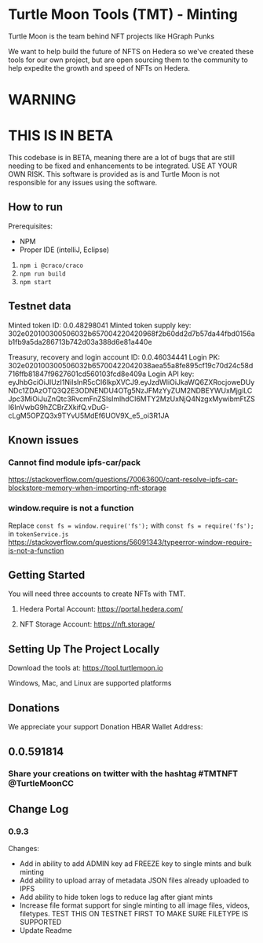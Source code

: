 # Turtle Moon Tools (TMT) - Minting

Turtle Moon is the team behind NFT projects like HGraph Punks 

We want to help build the future of NFTS on Hedera so we've created these tools for our own project, but are open sourcing them to the community to help expedite the growth and speed of NFTs on Hedera. 

# WARNING
# THIS IS IN BETA
This codebase is in BETA, meaning there are a lot of bugs that are still needing to be fixed and enhancements to be integrated. USE AT YOUR OWN RISK. This software is provided as is and Turtle Moon is not responsible for any issues using the software.


## How to run
Prerequisites: 
 - NPM
 - Proper IDE (intelliJ, Eclipse)

1. `npm i @craco/craco`
3. `npm run build`
4. `npm start`

## Testnet data
Minted token ID: 0.0.48298041
Minted token supply key: 302e020100300506032b657004220420968f2b60dd2d7b57da44fbd0156ab1fb9a5da286713b742d03a388d6e81a440e

Treasury, recovery and login account ID: 0.0.46034441
Login PK: 302e020100300506032b65700422042038aea55a8fe895cf19c70d24c58d716ffb81847f9627601cd560103fcd8e409a
Login API key: eyJhbGciOiJIUzI1NiIsInR5cCI6IkpXVCJ9.eyJzdWIiOiJkaWQ6ZXRocjoweDUyNDc1ZDAzOTQ3Q2E3ODNENDU4OTg5NzJFMzYyZUM2NDBEYWUxMjgiLCJpc3MiOiJuZnQtc3RvcmFnZSIsImlhdCI6MTY2MzUxNjQ4NzgxMywibmFtZSI6InVwbG9hZCBrZXkifQ.vDuG-cLgM5OPZQ3x9TYvU5MdEf6UOV9X_e5_oi3R1JA



## Known issues
### Cannot find module ipfs-car/pack
https://stackoverflow.com/questions/70063600/cant-resolve-ipfs-car-blockstore-memory-when-importing-nft-storage

### window.require is not a function
Replace `const fs = window.require('fs');` with `const fs = require('fs');` in `tokenService.js`
https://stackoverflow.com/questions/56091343/typeerror-window-require-is-not-a-function



## Getting Started
You will need three accounts to create NFTs with TMT.

1. Hedera Portal Account:
https://portal.hedera.com/

2. NFT Storage Account:
https://nft.storage/

## Setting Up The Project Locally

Download the tools at:
https://tool.turtlemoon.io

Windows, Mac, and Linux are supported platforms

## Donations
We appreciate your support
Donation HBAR Wallet Address:

## 0.0.591814

### Share your creations on twitter with the hashtag #TMTNFT @TurtleMoonCC

## Change Log

### 0.9.3
Changes:
- Add in ability to add ADMIN key ad FREEZE key to single mints and bulk minting
- Add ability to upload array of metadata JSON files already uploaded to IPFS
- Add ability to hide token logs to reduce lag after giant mints
- Increase file format support for single minting to all image files, videos, filetypes. TEST THIS ON TESTNET FIRST TO MAKE SURE FILETYPE IS SUPPORTED
- Update Readme
